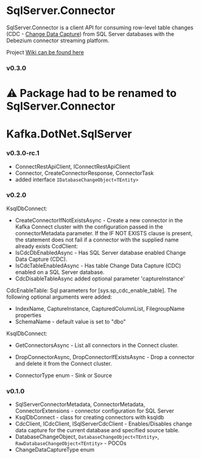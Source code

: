 ﻿# SqlServer.Connector

SqlServer.Connector is a client API for consuming row-level table changes (CDC - [Change Data Capture](https://docs.microsoft.com/en-us/sql/relational-databases/track-changes/about-change-data-capture-sql-server?view=sql-server-ver15)) from SQL Server databases with the Debezium connector streaming platform.

Project [Wiki can be found here](https://github.com/tomasfabian/ksqlDB.RestApi.Client-DotNet/blob/main/SqlServer.Connector/Wiki.md)

### v0.3.0
# ⚠ Package had to be renamed to SqlServer.Connector

# Kafka.DotNet.SqlServer

### v0.3.0-rc.1
- ConnectRestApiClient, IConnectRestApiClient
- Connector, CreateConnectorResponse, ConnectorTask
- added interface `IDatabaseChangeObject<TEntity>`

### v0.2.0
KsqlDbConnect:
- CreateConnectorIfNotExistsAsync - Create a new connector in the Kafka Connect cluster with the configuration passed in the connectorMetadata parameter. If the IF NOT EXISTS clause is present, the statement does not fail if a connector with the supplied name already exists
CcdClient:
- IsCdcDbEnabledAsync - Has SQL Server database enabled Change Data Capture (CDC). 
- IsCdcTableEnabledAsync - Has table Change Data Capture (CDC) enabled on a SQL Server database.
- CdcDisableTableAsync added optional parameter 'captureInstance'

CdcEnableTable:
Sql parameters for [sys.sp_cdc_enable_table]. The following optional arguments were added:
- IndexName, CaptureInstance, CapturedColumnList, FilegroupName properties
- SchemaName - default value is set to "dbo"

KsqlDbConnect:
- GetConnectorsAsync - List all connectors in the Connect cluster.
- DropConnectorAsync, DropConnectorIfExistsAsync - Drop a connector and delete it from the Connect cluster.

- ConnectorType enum - Sink or Source

### v0.1.0
- SqlServerConnectorMetadata, ConnectorMetadata, ConnectorExtensions - connector configuration for SQL Server
- KsqlDbConnect - class for creating connectors with ksqldb
- CdcClient, ICdcClient, ISqlServerCdcClient - Enables/Disables change data capture for the current database and specified source table.
- DatabaseChangeObject, `DatabaseChangeObject<TEntity>`, `RawDatabaseChangeObject<TEntity>` - POCOs
- ChangeDataCaptureType enum